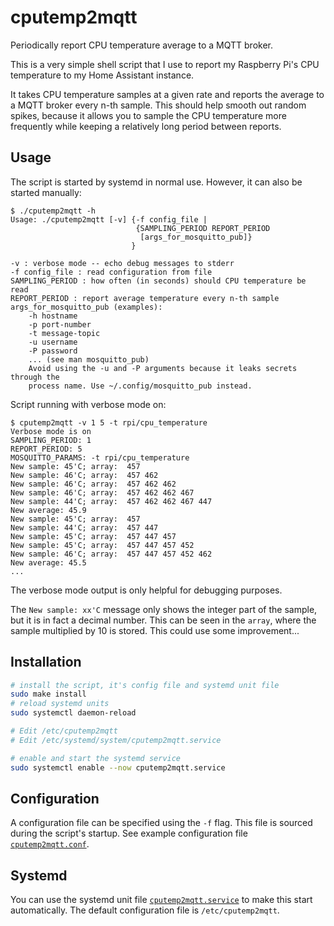 # cputemp2mqtt
Periodically report CPU temperature average to a MQTT broker.

This is a very simple shell script that I use to report my Raspberry Pi's CPU
temperature to my Home Assistant instance.

It takes CPU temperature samples at a given rate and reports the average to a
MQTT broker every n-th sample. This should help smooth out random spikes,
because it allows you to sample the CPU temperature more frequently while
keeping a relatively long period between reports.


## Usage
The script is started by systemd in normal use. However, it can also be
started manually:
```console
$ ./cputemp2mqtt -h
Usage: ./cputemp2mqtt [-v] {-f config_file |
                            {SAMPLING_PERIOD REPORT_PERIOD
                             [args_for_mosquitto_pub]}
                           }

-v : verbose mode -- echo debug messages to stderr
-f config_file : read configuration from file
SAMPLING_PERIOD : how often (in seconds) should CPU temperature be read
REPORT_PERIOD : report average temperature every n-th sample
args_for_mosquitto_pub (examples):
    -h hostname
    -p port-number
    -t message-topic
    -u username
    -P password
    ... (see man mosquitto_pub)
    Avoid using the -u and -P arguments because it leaks secrets through the
    process name. Use ~/.config/mosquitto_pub instead.
```

Script running with verbose mode on:
```console
$ cputemp2mqtt -v 1 5 -t rpi/cpu_temperature
Verbose mode is on
SAMPLING_PERIOD: 1
REPORT_PERIOD: 5
MOSQUITTO_PARAMS: -t rpi/cpu_temperature
New sample: 45'C; array:  457
New sample: 46'C; array:  457 462
New sample: 46'C; array:  457 462 462
New sample: 46'C; array:  457 462 462 467
New sample: 44'C; array:  457 462 462 467 447
New average: 45.9
New sample: 45'C; array:  457
New sample: 44'C; array:  457 447
New sample: 45'C; array:  457 447 457
New sample: 45'C; array:  457 447 457 452
New sample: 46'C; array:  457 447 457 452 462
New average: 45.5
...
```
The verbose mode output is only helpful for debugging purposes.

The `New sample: xx'C` message only shows the integer part of the sample,
but it is in fact a decimal number. This can be seen in the `array`, where the
sample multiplied by 10 is stored. This could use some improvement...


## Installation
```sh
# install the script, it's config file and systemd unit file
sudo make install
# reload systemd units
sudo systemctl daemon-reload

# Edit /etc/cputemp2mqtt
# Edit /etc/systemd/system/cputemp2mqtt.service

# enable and start the systemd service
sudo systemctl enable --now cputemp2mqtt.service
```

## Configuration
A configuration file can be specified using the `-f` flag. This file is
sourced during the script's startup. See example configuration file
[`cputemp2mqtt.conf`](./cputemp2mqtt.conf).


## Systemd
You can use the systemd unit file
[`cputemp2mqtt.service`](./cputemp2mqtt.service) to make this start
automatically. The default configuration file is `/etc/cputemp2mqtt`.
